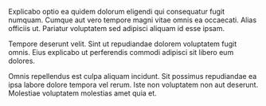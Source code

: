 Explicabo optio ea quidem dolorum eligendi qui consequatur fugit numquam. Cumque aut vero tempore magni vitae omnis ea occaecati. Alias officiis ut. Pariatur voluptatem sed adipisci aliquam id esse ipsam.
 Tempore deserunt velit. Sint ut repudiandae dolorem voluptatem fugit omnis. Eius explicabo ut perferendis commodi adipisci sit libero eum dolores.
 Omnis repellendus est culpa aliquam incidunt. Sit possimus repudiandae ea ipsa labore dolore tempora vel rerum. Iste non voluptatem non aut deserunt. Molestiae voluptatem molestias amet quia et.